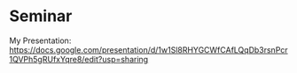 

# Seminar

My Presentation: https://docs.google.com/presentation/d/1w1Sl8RHYGCWfCAfLQqDb3rsnPcr1QVPh5gRUfxYqre8/edit?usp=sharing
